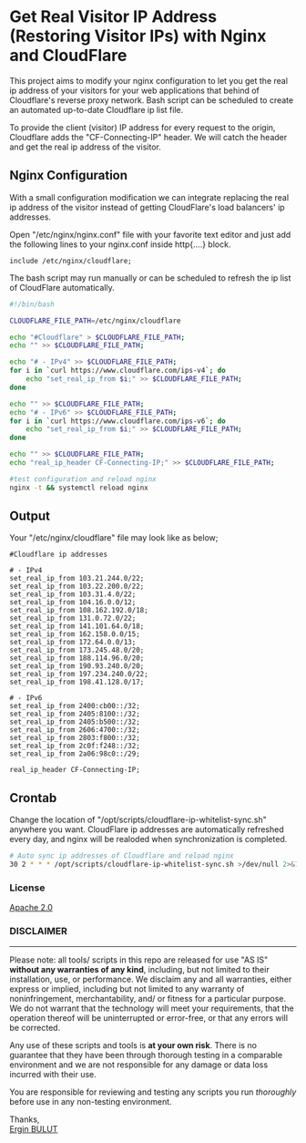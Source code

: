 # Get Real Visitor IP Address (Restoring Visitor IPs) with Nginx and CloudFlare
This project aims to modify your nginx configuration to let you get the real ip address of your visitors for your web applications that behind of Cloudflare's reverse proxy network. Bash script can be scheduled to create an automated up-to-date Cloudflare ip list file.

To provide the client (visitor) IP address for every request to the origin, Cloudflare adds the "CF-Connecting-IP" header. We will catch the header and get the real ip address of the visitor.

## Nginx Configuration
With a small configuration modification we can integrate replacing the real ip address of the visitor instead of getting CloudFlare's load balancers' ip addresses.

Open "/etc/nginx/nginx.conf" file with your favorite text editor and just add the following lines to your nginx.conf inside http{....} block.

```nginx
include /etc/nginx/cloudflare;
```

The bash script may run manually or can be scheduled to refresh the ip list of CloudFlare automatically.
```sh
#!/bin/bash

CLOUDFLARE_FILE_PATH=/etc/nginx/cloudflare

echo "#Cloudflare" > $CLOUDFLARE_FILE_PATH;
echo "" >> $CLOUDFLARE_FILE_PATH;

echo "# - IPv4" >> $CLOUDFLARE_FILE_PATH;
for i in `curl https://www.cloudflare.com/ips-v4`; do
    echo "set_real_ip_from $i;" >> $CLOUDFLARE_FILE_PATH;
done

echo "" >> $CLOUDFLARE_FILE_PATH;
echo "# - IPv6" >> $CLOUDFLARE_FILE_PATH;
for i in `curl https://www.cloudflare.com/ips-v6`; do
    echo "set_real_ip_from $i;" >> $CLOUDFLARE_FILE_PATH;
done

echo "" >> $CLOUDFLARE_FILE_PATH;
echo "real_ip_header CF-Connecting-IP;" >> $CLOUDFLARE_FILE_PATH;

#test configuration and reload nginx
nginx -t && systemctl reload nginx
```

## Output
Your "/etc/nginx/cloudflare" file may look like as below;

```nginx
#Cloudflare ip addresses

# - IPv4
set_real_ip_from 103.21.244.0/22;
set_real_ip_from 103.22.200.0/22;
set_real_ip_from 103.31.4.0/22;
set_real_ip_from 104.16.0.0/12;
set_real_ip_from 108.162.192.0/18;
set_real_ip_from 131.0.72.0/22;
set_real_ip_from 141.101.64.0/18;
set_real_ip_from 162.158.0.0/15;
set_real_ip_from 172.64.0.0/13;
set_real_ip_from 173.245.48.0/20;
set_real_ip_from 188.114.96.0/20;
set_real_ip_from 190.93.240.0/20;
set_real_ip_from 197.234.240.0/22;
set_real_ip_from 198.41.128.0/17;

# - IPv6
set_real_ip_from 2400:cb00::/32;
set_real_ip_from 2405:8100::/32;
set_real_ip_from 2405:b500::/32;
set_real_ip_from 2606:4700::/32;
set_real_ip_from 2803:f800::/32;
set_real_ip_from 2c0f:f248::/32;
set_real_ip_from 2a06:98c0::/29;

real_ip_header CF-Connecting-IP;

```

## Crontab
Change the location of "/opt/scripts/cloudflare-ip-whitelist-sync.sh" anywhere you want. 
CloudFlare ip addresses are automatically refreshed every day, and nginx will be realoded when synchronization is completed.
```sh
# Auto sync ip addresses of Cloudflare and reload nginx
30 2 * * * /opt/scripts/cloudflare-ip-whitelist-sync.sh >/dev/null 2>&1
```

### License

[Apache 2.0](http://www.apache.org/licenses/LICENSE-2.0)


### DISCLAIMER
----------
Please note: all tools/ scripts in this repo are released for use "AS IS" **without any warranties of any kind**,
including, but not limited to their installation, use, or performance.  We disclaim any and all warranties, either 
express or implied, including but not limited to any warranty of noninfringement, merchantability, and/ or fitness 
for a particular purpose.  We do not warrant that the technology will meet your requirements, that the operation 
thereof will be uninterrupted or error-free, or that any errors will be corrected.

Any use of these scripts and tools is **at your own risk**.  There is no guarantee that they have been through 
thorough testing in a comparable environment and we are not responsible for any damage or data loss incurred with 
their use.

You are responsible for reviewing and testing any scripts you run *thoroughly* before use in any non-testing 
environment.

Thanks,   
[Ergin BULUT](https://www.erginbulut.com)
